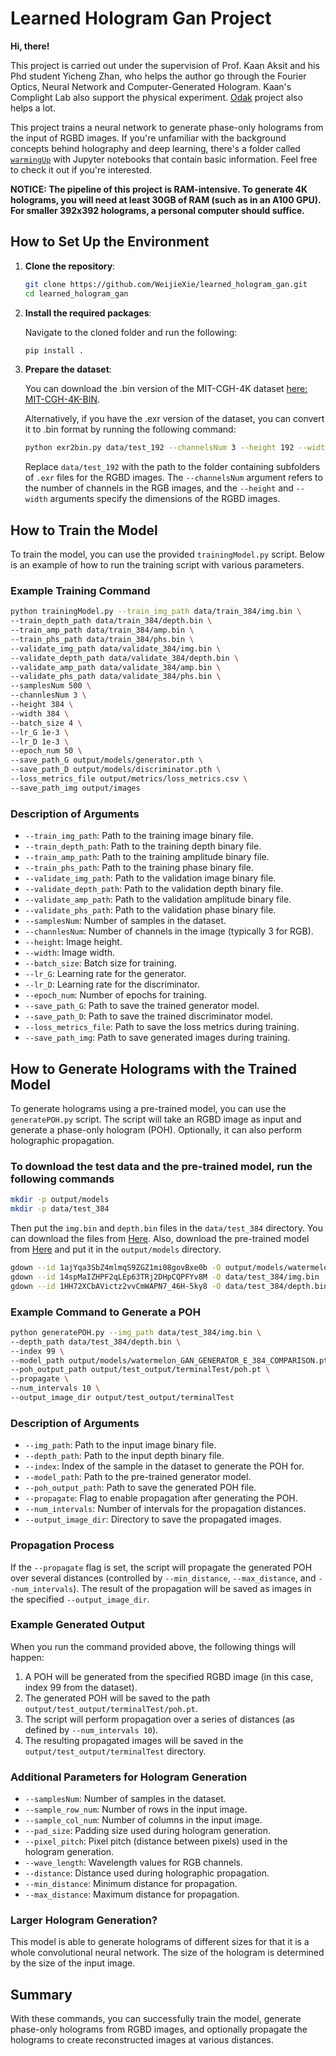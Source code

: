 # Learned Hologram Gan Project

**Hi, there!**

This project is carried out under the supervision of Prof. Kaan Aksit and his Phd student Yicheng Zhan, who helps the author go through the Fourier Optics, Neural Network and Computer-Generated Hologram. Kaan's Complight Lab also support the physical experiment. [Odak](https://github.com/kaanaksit/odak) project also helps a lot.

This project trains a neural network to generate phase-only holograms from the input of RGBD images. If you're unfamiliar with the background concepts behind holography and deep learning, there's a folder called [`warmingUp`](warmingUp) with Jupyter notebooks that contain basic information. Feel free to check it out if you're interested.

**NOTICE: The pipeline of this project is RAM-intensive. To generate 4K holograms, you will need at least 30GB of RAM (such as in an A100 GPU). For smaller 392x392 holograms, a personal computer should suffice.**

## How to Set Up the Environment

1. **Clone the repository**:

   ```bash
   git clone https://github.com/WeijieXie/learned_hologram_gan.git
   cd learned_hologram_gan
   ```

2. **Install the required packages**:

   Navigate to the cloned folder and run the following:

   ```bash
   pip install .
   ```

3. **Prepare the dataset**:

   You can download the .bin version of the MIT-CGH-4K dataset [here: MIT-CGH-4K-BIN](https://drive.google.com/drive/folders/1cY4B12Rvds-kx5wplE7J2zziAJiuNc2N?usp=drive_link).

   Alternatively, if you have the .exr version of the dataset, you can convert it to .bin format by running the following command:

   ```bash
   python exr2bin.py data/test_192 --channelsNum 3 --height 192 --width 192 
   ```

   Replace `data/test_192` with the path to the folder containing subfolders of `.exr` files for the RGBD images. The `--channelsNum` argument refers to the number of channels in the RGB images, and the `--height` and `--width` arguments specify the dimensions of the RGBD images.

## How to Train the Model

To train the model, you can use the provided `trainingModel.py` script. Below is an example of how to run the training script with various parameters.

### Example Training Command

```bash
python trainingModel.py --train_img_path data/train_384/img.bin \
--train_depth_path data/train_384/depth.bin \
--train_amp_path data/train_384/amp.bin \
--train_phs_path data/train_384/phs.bin \
--validate_img_path data/validate_384/img.bin \
--validate_depth_path data/validate_384/depth.bin \
--validate_amp_path data/validate_384/amp.bin \
--validate_phs_path data/validate_384/phs.bin \
--samplesNum 500 \
--channlesNum 3 \
--height 384 \
--width 384 \
--batch_size 4 \
--lr_G 1e-3 \
--lr_D 1e-3 \
--epoch_num 50 \
--save_path_G output/models/generator.pth \
--save_path_D output/models/discriminator.pth \
--loss_metrics_file output/metrics/loss_metrics.csv \
--save_path_img output/images
```

### Description of Arguments

- `--train_img_path`: Path to the training image binary file.
- `--train_depth_path`: Path to the training depth binary file.
- `--train_amp_path`: Path to the training amplitude binary file.
- `--train_phs_path`: Path to the training phase binary file.
- `--validate_img_path`: Path to the validation image binary file.
- `--validate_depth_path`: Path to the validation depth binary file.
- `--validate_amp_path`: Path to the validation amplitude binary file.
- `--validate_phs_path`: Path to the validation phase binary file.
- `--samplesNum`: Number of samples in the dataset.
- `--channlesNum`: Number of channels in the image (typically 3 for RGB).
- `--height`: Image height.
- `--width`: Image width.
- `--batch_size`: Batch size for training.
- `--lr_G`: Learning rate for the generator.
- `--lr_D`: Learning rate for the discriminator.
- `--epoch_num`: Number of epochs for training.
- `--save_path_G`: Path to save the trained generator model.
- `--save_path_D`: Path to save the trained discriminator model.
- `--loss_metrics_file`: Path to save the loss metrics during training.
- `--save_path_img`: Path to save generated images during training.

## How to Generate Holograms with the Trained Model

To generate holograms using a pre-trained model, you can use the `generatePOH.py` script. The script will take an RGBD image as input and generate a phase-only hologram (POH). Optionally, it can also perform holographic propagation.  

### To download the test data and the pre-trained model, run the following commands

```bash
mkdir -p output/models
mkdir -p data/test_384
```

Then put the `img.bin` and `depth.bin` files in the `data/test_384` directory. You can download the files from [Here](https://drive.google.com/drive/folders/17sqLqm9ceuarDo7DlNMHNpFUka0NkbPo?usp=sharing). Also, download the pre-trained model from [Here](https://drive.google.com/file/d/1ajYqa3SbZ4mlmqS9ZGZ1mi08govBxe0b/view?usp=sharing) and put it in the `output/models` directory.

```bash
gdown --id 1ajYqa3SbZ4mlmqS9ZGZ1mi08govBxe0b -O output/models/watermelon_GAN_GENERATOR_E_384_COMPARISON.pth
gdown --id 14spMaIZHPF2qLEp63TRj2DHpCQPFYv8M -O data/test_384/img.bin
gdown --id 1HH72XCbAVictz2vvCmWAPN7_46H-5ky8 -O data/test_384/depth.bin
```

<!-- ### To download the test data and the pre-trained model, run the following commands:
```bash
mkdir -p output/models
curl -L -o output/models/watermelon_GAN_GENERATOR_E_384_COMPARISON.pth "https://drive.google.com/file/d/1ajYqa3SbZ4mlmqS9ZGZ1mi08govBxe0b/view?usp=sharing"

mkdir -p data/test_384
curl -L -o data/test_384/img.bin 'https://drive.google.com/file/d/14spMaIZHPF2qLEp63TRj2DHpCQPFYv8M/view?usp=sharing'
curl -L -o data/test_384/depth.bin 'https://drive.google.com/file/d/1HH72XCbAVictz2vvCmWAPN7_46H-5ky8/view?usp=sharing'
``` -->

### Example Command to Generate a POH

```bash
python generatePOH.py --img_path data/test_384/img.bin \
--depth_path data/test_384/depth.bin \
--index 99 \
--model_path output/models/watermelon_GAN_GENERATOR_E_384_COMPARISON.pth \
--poh_output_path output/test_output/terminalTest/poh.pt \
--propagate \
--num_intervals 10 \
--output_image_dir output/test_output/terminalTest
```

### Description of Arguments

- `--img_path`: Path to the input image binary file.
- `--depth_path`: Path to the input depth binary file.
- `--index`: Index of the sample in the dataset to generate the POH for.
- `--model_path`: Path to the pre-trained generator model.
- `--poh_output_path`: Path to save the generated POH file.
- `--propagate`: Flag to enable propagation after generating the POH.
- `--num_intervals`: Number of intervals for the propagation distances.
- `--output_image_dir`: Directory to save the propagated images.

### Propagation Process

If the `--propagate` flag is set, the script will propagate the generated POH over several distances (controlled by `--min_distance`, `--max_distance`, and `--num_intervals`). The result of the propagation will be saved as images in the specified `--output_image_dir`.

### Example Generated Output

When you run the command provided above, the following things will happen:

1. A POH will be generated from the specified RGBD image (in this case, index 99 from the dataset).
2. The generated POH will be saved to the path `output/test_output/terminalTest/poh.pt`.
3. The script will perform propagation over a series of distances (as defined by `--num_intervals 10`).
4. The resulting propagated images will be saved in the `output/test_output/terminalTest` directory.

### Additional Parameters for Hologram Generation

- `--samplesNum`: Number of samples in the dataset.
- `--sample_row_num`: Number of rows in the input image.
- `--sample_col_num`: Number of columns in the input image.
- `--pad_size`: Padding size used during hologram generation.
- `--pixel_pitch`: Pixel pitch (distance between pixels) used in the hologram generation.
- `--wave_length`: Wavelength values for RGB channels.
- `--distance`: Distance used during holographic propagation.
- `--min_distance`: Minimum distance for propagation.
- `--max_distance`: Maximum distance for propagation.

### Larger Hologram Generation?

This model is able to generate holograms of different sizes for that it is a whole convolutional neural network. The size of the hologram is determined by the size of the input image.  

## Summary

With these commands, you can successfully train the model, generate phase-only holograms from RGBD images, and optionally propagate the holograms to create reconstructed images at various distances.

